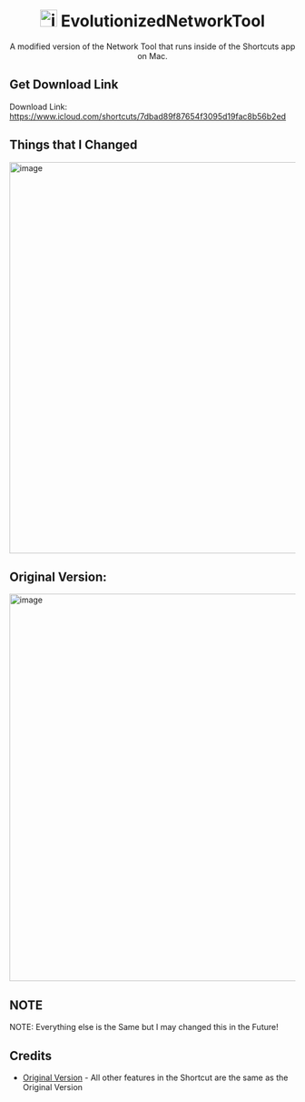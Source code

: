 <h1 align="center">
    <img width="30" alt="image" src="https://github.com/KaungZinLin/EvolutionizedNetworkTool/assets/116542070/b69ceec3-a226-4435-9c28-093bc72c9d92">
    EvolutionizedNetworkTool
  </a>
</h1>



<p align="center">
A modified version of the Network Tool that runs inside of the Shortcuts app on Mac.
</p>

## Get Download Link

Download Link: https://www.icloud.com/shortcuts/7dbad89f87654f3095d19fac8b56b2ed

## Things that I Changed
<img width="688" alt="image" src="https://github.com/KaungZinLin/EvolutionizedNetworkTool/assets/116542070/4aae02bd-3212-495b-b9e8-9a0f0b16c576">

## Original Version:
<img width="681" alt="image" src="https://github.com/KaungZinLin/EvolutionizedNetworkTool/assets/116542070/1ec0e6d1-b397-460d-b8d5-42ad2719a56a">

## NOTE
NOTE: Everything else is the Same but I may changed this in the Future!

## Credits

- [Original Version](https://www.icloud.com/shortcuts/1c44d8f2c7dd45d6a041f669ccce4baf) - All other features in the Shortcut are the same as the Original Version
